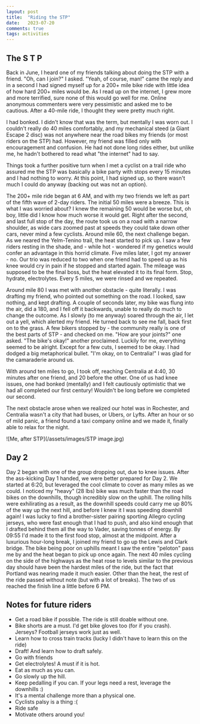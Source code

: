 ```yaml
---
layout: post
title:  "Riding the STP"
date:   2023-07-20
comments: true
tags: activities
---
```


## The S T P
Back in June, I heard one of my friends talking about doing the STP with a friend. "Oh, can I join?" I asked. "Yeah, of course, man!" came the reply and in a second I had signed myself up for a 200+ mile bike ride with little idea of how hard 200+ miles would be. As I read up on the internet, I grew more and more terrified, sure none of this would go well for me. Online anonymous commenters were very pessimistic and asked me to be cautious. After a 40-mile ride, I thought they were pretty much right.

I had bonked. I didn't know that was the term, but mentally I was worn out. I couldn't really do 40 miles comfortably, and my mechanical steed (a Giant Escape 2 disc) was not anywhere near the road bikes my friends (or most riders on the STP) had. However, my friend was filled only with encouragement and confusion. He had not done long rides either, but unlike me, he hadn't bothered to read what "the internet" had to say.

Things took a further positive turn when I met a cyclist on a trail ride who assured me the STP was basically a bike party with stops every 15 minutes and I had nothing to worry. At this point, I had signed up, so there wasn't much I could do anyway (backing out was not an option).

The 200+ mile ride began at 6 AM, and with my two friends we left as part of the fifth wave of 2-day riders. The initial 50 miles were a breeze. This is what I was worried about? I knew the remaining 50 would be worse but, oh boy, little did I know how much worse it would get. Right after the second, and last full stop of the day, the route took us on a road with a narrow shoulder, as wide cars zoomed past at speeds they could take down other cars, never mind a few cyclists. Around mile 60, the next challenge began. As we neared the Yelm-Tenino trail, the heat started to pick up. I saw a few riders resting in the shade, and - while hot - wondered if my genetics would confer an advantage in this horrid climate. Five miles later, I got my answer - no. Our trio was reduced to two when one friend had to speed up as his knee would cry in pain if he stopped and started again. The mileage was supposed to be the final boss, but the heat elevated it to its final form. Stop, hydrate, electrolytes. Every 5 miles, we were rinsed and we repeated.

Around mile 80 I was met with another obstacle - quite literally. I was drafting my friend, who pointed out something on the road. I looked, saw nothing, and kept drafting. A couple of seconds later, my bike was flung into the air, did a 180, and I fell off it backwards, unable to really do much to change the outcome. As I slowly (to me anyway) soared through the air, I let out a yell, which alerted my friend. He turned back to see me fall, back first on to the grass. A few bikers stopped by - the community really is one of the best parts of STP - and checked on me. "How are your joints?" one asked. "The bike's okay!" another proclaimed. Luckily for me, everything seemed to be alright. Except for a few cuts, I seemed to be okay. I had dodged a big metaphorical bullet. "I'm okay, on to Centralia!" I was glad for the camaraderie around us.

With around ten miles to go, I took off, reaching Centralia at 4:40, 30 minutes after one friend, and 20 before the other. One of us had knee issues, one had bonked (mentally) and I felt cautiously optimistic that we had all completed our first century! Wouldn't be long before we completed our second.

The next obstacle arose when we realized our hotel was in Rochester, and Centralia wasn't a city that had buses, or Ubers, or Lyfts. After an hour or so of mild panic, a friend found a taxi company online and we made it, finally able to relax for the night.

![Me, after STP](/assets/images/STP image.jpg)

## Day 2
Day 2 began with one of the group dropping out, due to knee issues. After the ass-kicking Day 1 handed, we were better prepared for Day 2. We started at 6:20, but leveraged the cool climate to cover as many miles as we could. I noticed my "heavy" (28 lbs) bike was much faster than the road bikes on the downhills, though incredibly slow on the uphill. The rolling hills were exhilirating as a result, as the downhill speeds could carry me up 80% of the way up the next hill, and before I knew it I was speeding downhill again! I was lucky to find a brother-sister pairing sporting Allegro cycling jerseys, who were fast enough that I had to push, and also kind enough that I drafted behind them all the way to Vader, saving tonnes of energy. By 09:55 I'd made it to the first food stop, almost at the midpoint. After a luxurious hour-long break, I joined my friend to go up the Lewis and Clark bridge. The bike being poor on uphills meant I saw the entire "peloton" pass me by and the heat began to pick up once again. The next 40 miles cycling on the side of the highways as the heat rose to levels similar to the previous day should have been the hardest miles of the ride, but the fact that Portland was nearing made it much easier. Other than the heat, the rest of the ride passed without note (but with a lot of breaks). The two of us reached the finish line a little before 6 PM.

## Notes for future riders
- Get a road bike if possible. The ride is still doable without one.
- Bike shorts are a must. I'd get bike gloves too (for if you crash). Jerseys? Football jerseys work just as well.
- Learn how to cross train tracks (lucky I didn't have to learn this on the ride)
- Draft! And learn how to draft safely.
- Go with friends
- Get electrolytes! A must if it is hot.
- Eat as much as you can.
- Go slowly up the hill.
- Keep pedalling if you can. If your legs need a rest, leverage the downhills :)
- It's a mental challenge more than a physical one.
- Cyclists palsy is a thing :(
- Ride safe
- Motivate others around you!
